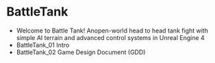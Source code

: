# BattleTank
- Welcome to Battle Tank! Anopen-world head to head tank fight with simple AI terrain and advanced control systems in Unreal Engine 4
- BattleTank_01 Intro
- BattleTank_02 Game Design Document (GDD)
